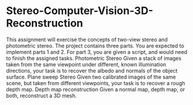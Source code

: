 # Stereo-Computer-Vision-3D-Reconstruction

This assignment will exercise the concepts of two-view stereo and photometric stereo. The project contains three parts. You are expected to implement parts 1 and 2. For part 3, you are given a script, and would need to finish the assigned tasks.
Photometric Stereo Given a stack of images taken from the same viewpoint under different, known illumination directions, your task is to recover the albedo and normals of the object surface.
Plane sweep Stereo Given two calibrated images of the same scene, but taken from different viewpoints, your task is to recover a rough depth map.
Depth map reconstruction Given a normal map, depth map, or both, reconstruct a 3D mesh.
